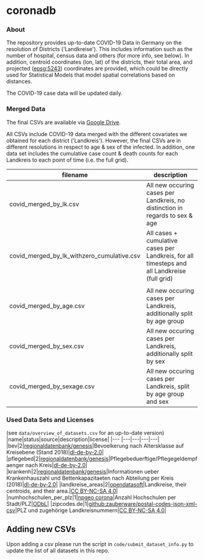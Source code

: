 # coronadb

### About
The repository provides up-to-date COVID-19 Data in Germany on the resolution of Districts ('Landkreise').
This includes information such as the number of hospital, census data and others (for more info, see below). In addition,  centroid coordinates (lon, lat) of the districts, their total area, and projected ([epsg:5243](https://epsg.io/5243)) coordinates are provided, which could be directly used for Statistical Models that model spatial correlations based on distances.

The COVID-19 case data will be updated daily.

### Merged Data
The final CSVs are available via [Google Drive](https://drive.google.com/drive/folders/1Vsf20J75hAJ6EmgM6yRjsRpyLKqvZhmJ?usp=sharing).

All CSVs include COVID-19 data merged with the different covariates we obtained for each district ('Landkreis').
However, the final CSVs are in different resolutions in respect to age & sex of the infected.
In addition, one data set includes the cumulative case count & death counts for each Landkreis to each point of time (i.e. the full grid).

|filename | description|
|---|---|
| covid_merged_by_lk.csv| All new occuring cases per Landkreis, no distinction in regards to sex & age|
| covid_merged_by_lk_withzero_cumulative.csv| All cases + cumulative cases per Landkreis, for all timesteps and all Landkreise (full grid)|
||
| covid_merged_by_age.csv| All new occuring cases per Landkreis, additionally split by age group|
| covid_merged_by_sex.csv| All new occuring cases per Landkreis, additionally split by sex|
| covid_merged_by_sexage.csv| All new occuring cases per Landkreis, split by age group and sex|

### Used Data Sets and Licenses
(see `data/overview_of_datasets.csv` for an up-to-date version)
|name|status|source|description|license|
|--- |---|---|---|---|
|bev|2|[regionaldatenbank/genesis](https://www.regionalstatistik.de/genesis/online/logon)|Bevoelkerung nach Altersklasse auf Kreisebene (Stand 2018)|[dl-de-by-2.0](https://www.govdata.de/dl-de/by-2-0)|
|pflegebed|2|[regionaldatenbank/genesis](https://www.regionalstatistik.de/genesis/online/logon)|Pflegebeduerftige/Pflegegeldempfaenger nach Kreis|[dl-de-by-2.0](https://www.govdata.de/dl-de/by-2-0)|
|krankenh|2|[regionaldatenbank/genesis](https://www.regionalstatistik.de/genesis/online/logon)|Informationen ueber Krankenhauszahl und Bettenkapazitaeten nach Abteilung per Kreis (2018)|[dl-de-by-2.0](https://www.govdata.de/dl-de/by-2-0)|
|landkreise_areas|2|[opendatasoft](https://public.opendatasoft.com/explore/dataset/landkreise-in-germany)|Landkreise, their centroids, and their area.|[CC BY-NC-SA 4.0](https://creativecommons.org/licenses/by-nc-sa/4.0/)|
|numhochschulen_per_plz|1|[npgeo corona](https://npgeo-corona-npgeo-de.hub.arcgis.com/datasets/379e258b9a004236a3ddeab031acbb98_0/)|Anzahl Hochschulen  per Stadt/PLZ|[ODbL](https://opendatacommons.org/licenses/odbl/index.html)|
|zipcodes.de|1|[github:zauberware/postal-codes-json-xml-csv](https://github.com/zauberware/postal-codes-json-xml-csv/blob/master/data/DE/zipcodes.de.csv)|PLZ und zugehörige Landkreisnummern|[CC BY-NC-SA 4.0](https://creativecommons.org/licenses/by-nc-sa/4.0/)|

## Adding new CSVs
Upon adding a csv please run the script in `code/submit_dataset_info.py` to update the list of all datasets in this repo.
